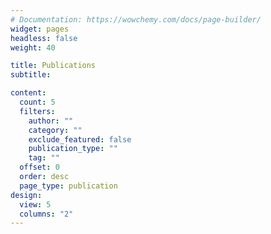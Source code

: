```yaml
---
# Documentation: https://wowchemy.com/docs/page-builder/
widget: pages
headless: false
weight: 40

title: Publications
subtitle:

content:
  count: 5
  filters:
    author: ""
    category: ""
    exclude_featured: false
    publication_type: ""
    tag: ""
  offset: 0
  order: desc
  page_type: publication
design:
  view: 5
  columns: "2"
---
```

